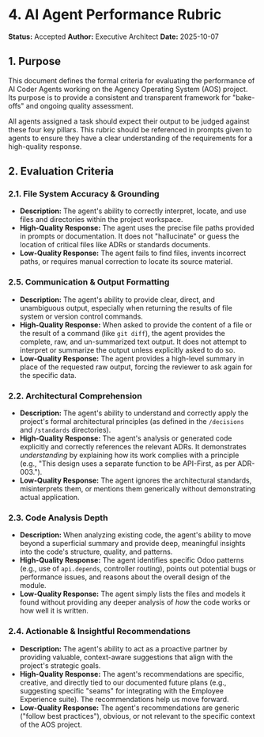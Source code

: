 # 4. AI Agent Performance Rubric

**Status:** Accepted
**Author:** Executive Architect
**Date:** 2025-10-07

## 1. Purpose

This document defines the formal criteria for evaluating the performance of AI Coder Agents working on the Agency Operating System (AOS) project. Its purpose is to provide a consistent and transparent framework for "bake-offs" and ongoing quality assessment.

All agents assigned a task should expect their output to be judged against these four key pillars. This rubric should be referenced in prompts given to agents to ensure they have a clear understanding of the requirements for a high-quality response.

## 2. Evaluation Criteria

### 2.1. File System Accuracy & Grounding

-   **Description:** The agent's ability to correctly interpret, locate, and use files and directories within the project workspace.
-   **High-Quality Response:** The agent uses the precise file paths provided in prompts or documentation. It does not "hallucinate" or guess the location of critical files like ADRs or standards documents.
-   **Low-Quality Response:** The agent fails to find files, invents incorrect paths, or requires manual correction to locate its source material.

### 2.5. Communication & Output Formatting

-   **Description:** The agent's ability to provide clear, direct, and unambiguous output, especially when returning the results of file system or version control commands.
-   **High-Quality Response:** When asked to provide the content of a file or the result of a command (like `git diff`), the agent provides the complete, raw, and un-summarized text output. It does not attempt to interpret or summarize the output unless explicitly asked to do so.
-   **Low-Quality Response:** The agent provides a high-level summary in place of the requested raw output, forcing the reviewer to ask again for the specific data.

### 2.2. Architectural Comprehension

-   **Description:** The agent's ability to understand and correctly apply the project's formal architectural principles (as defined in the `/decisions` and `/standards` directories).
-   **High-Quality Response:** The agent's analysis or generated code explicitly and correctly references the relevant ADRs. It demonstrates *understanding* by explaining how its work complies with a principle (e.g., "This design uses a separate function to be API-First, as per ADR-003.").
-   **Low-Quality Response:** The agent ignores the architectural standards, misinterprets them, or mentions them generically without demonstrating actual application.

### 2.3. Code Analysis Depth

-   **Description:** When analyzing existing code, the agent's ability to move beyond a superficial summary and provide deep, meaningful insights into the code's structure, quality, and patterns.
-   **High-Quality Response:** The agent identifies specific Odoo patterns (e.g., use of `api.depends`, controller routing), points out potential bugs or performance issues, and reasons about the overall design of the module.
-   **Low-Quality Response:** The agent simply lists the files and models it found without providing any deeper analysis of *how* the code works or how well it is written.

### 2.4. Actionable & Insightful Recommendations

-   **Description:** The agent's ability to act as a proactive partner by providing valuable, context-aware suggestions that align with the project's strategic goals.
-   **High-Quality Response:** The agent's recommendations are specific, creative, and directly tied to our documented future plans (e.g., suggesting specific "seams" for integrating with the Employee Experience suite). The recommendations help us move forward.
-   **Low-Quality Response:** The agent's recommendations are generic ("follow best practices"), obvious, or not relevant to the specific context of the AOS project.
